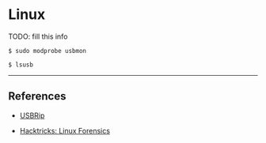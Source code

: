 # Linux

TODO: fill this info

```
$ sudo modprobe usbmon

$ lsusb
```

---
## References

- [USBRip](https://github.com/snovvcrash/usbrip)

- [Hacktricks: Linux Forensics](https://book.hacktricks.xyz/generic-methodologies-and-resources/basic-forensic-methodology/linux-forensics)